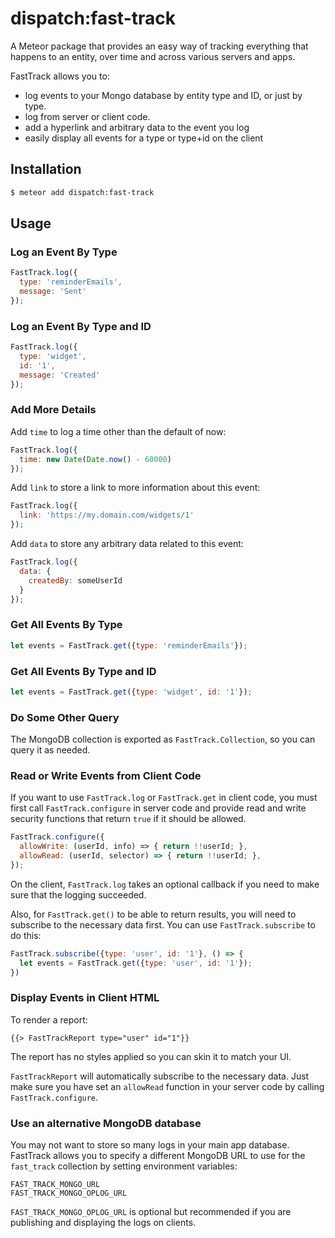 # dispatch:fast-track

A Meteor package that provides an easy way of tracking everything that happens to an entity, over time and across various servers and apps.

FastTrack allows you to:

* log events to your Mongo database by entity type and ID, or just by type.
* log from server or client code.
* add a hyperlink and arbitrary data to the event you log
* easily display all events for a type or type+id on the client

## Installation

```bash
$ meteor add dispatch:fast-track
```

## Usage

### Log an Event By Type

```js
FastTrack.log({
  type: 'reminderEmails',
  message: 'Sent'
});
```

### Log an Event By Type and ID

```js
FastTrack.log({
  type: 'widget',
  id: '1',
  message: 'Created'
});
```

### Add More Details

Add `time` to log a time other than the default of now:

```js
FastTrack.log({
  time: new Date(Date.now() - 60000)
});
```

Add `link` to store a link to more information about this event:

```js
FastTrack.log({
  link: 'https://my.domain.com/widgets/1'
});
```

Add `data` to store any arbitrary data related to this event:

```js
FastTrack.log({
  data: {
    createdBy: someUserId
  }
});
```

### Get All Events By Type

```js
let events = FastTrack.get({type: 'reminderEmails'});
```

### Get All Events By Type and ID

```js
let events = FastTrack.get({type: 'widget', id: '1'});
```

### Do Some Other Query

The MongoDB collection is exported as `FastTrack.Collection`, so you can query it as needed.

### Read or Write Events from Client Code

If you want to use `FastTrack.log` or `FastTrack.get` in client code, you must first call `FastTrack.configure` in server code and provide read and write security functions that return `true` if it should be allowed.

```js
FastTrack.configure({
  allowWrite: (userId, info) => { return !!userId; },
  allowRead: (userId, selector) => { return !!userId; },
});
```

On the client, `FastTrack.log` takes an optional callback if you need to make sure that the logging succeeded.

Also, for `FastTrack.get()` to be able to return results, you will need to subscribe to the necessary data first. You can use `FastTrack.subscribe` to do this:

```js
FastTrack.subscribe({type: 'user', id: '1'}, () => {
  let events = FastTrack.get({type: 'user', id: '1'});
})
```

### Display Events in Client HTML

To render a report:

```
{{> FastTrackReport type="user" id="1"}}
```

The report has no styles applied so you can skin it to match your UI.

`FastTrackReport` will automatically subscribe to the necessary data. Just make sure you have set an `allowRead` function in your server code by calling `FastTrack.configure`.

### Use an alternative MongoDB database

You may not want to store so many logs in your main app database. FastTrack allows you to specify a different MongoDB URL to use for the `fast_track` collection by setting environment variables:

```
FAST_TRACK_MONGO_URL
FAST_TRACK_MONGO_OPLOG_URL
```

`FAST_TRACK_MONGO_OPLOG_URL` is optional but recommended if you are publishing and displaying the logs on clients.
